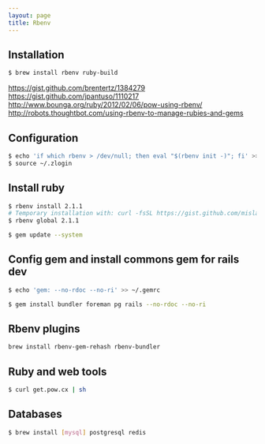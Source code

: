 ```yaml
---
layout: page
title: Rbenv
---
```


## Installation

```bash
$ brew install rbenv ruby-build
```



https://gist.github.com/brentertz/1384279  
https://gist.github.com/jpantuso/1110217  
http://www.bounga.org/ruby/2012/02/06/pow-using-rbenv/
http://robots.thoughtbot.com/using-rbenv-to-manage-rubies-and-gems

## Configuration

```bash
$ echo 'if which rbenv > /dev/null; then eval "$(rbenv init -)"; fi' >> ~/.zlogin
$ source ~/.zlogin
```

## Install ruby

```bash
$ rbenv install 2.1.1
# Temporary installation with: curl -fsSL https://gist.github.com/mislav/a18b9d7f0dc5b9efc162.txt | rbenv install --patch 2.1.1
$ rbenv global 2.1.1
```

```bash
$ gem update --system
```

## Config gem and install commons gem for rails dev

```bash
$ echo 'gem: --no-rdoc --no-ri' >> ~/.gemrc
```

```bash
$ gem install bundler foreman pg rails --no-rdoc --no-ri
```

## Rbenv plugins

```bash
brew install rbenv-gem-rehash rbenv-bundler
```

## Ruby and web tools

```bash
$ curl get.pow.cx | sh
```

## Databases

```bash
$ brew install [mysql] postgresql redis
```
